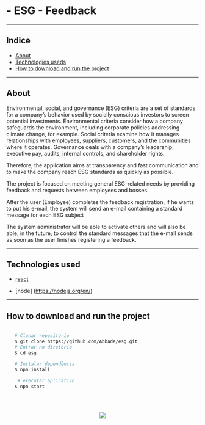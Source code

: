 # - ESG - Feedback

---

## Indice

- [About](#about)
- [Technologies useds](#Technologies-used)
- [How to download and run the project](#How-to-download-and-run-the-project)

---

## About

Environmental, social, and governance (ESG) criteria are a set of standards for a company’s behavior used by socially conscious investors to screen potential investments. Environmental criteria consider how a company safeguards the environment, including corporate policies addressing climate change, for example. Social criteria examine how it manages relationships with employees, suppliers, customers, and the communities where it operates. Governance deals with a company’s leadership, executive pay, audits, internal controls, and shareholder rights.

Therefore, the application aims at transparency and fast communication and to make the company reach ESG standards as quickly as possible.

The project is focused on meeting general ESG-related needs by providing feedback and requests between employees and bosses.

After the user (Employee) completes the feedback registration, if he wants to put his e-mail, the system will send an e-mail containing a standard message for each ESG subject

The system administrator will be able to activate others and will also be able, in the future, to control the standard messages that the e-mail sends as soon as the user finishes registering a feedback.

---

## Technologies used

- [react](https://pt-br.reactjs.org/)

- [node] (https://nodejs.org/en/)

---

## How to download and run the project


```bash
   
   # Clonar repositório
   $ git clone https://github.com/Abbade/esg.git
   # Entrar no diretório
   $ cd esg
   
   # Instalar dependência
   $ npn install 

    # executar aplicativo
   $ npn start 

```

<br>
<h2 align="center">

<img src="https://img.shields.io/github/license/jessicsous/-teste-Sem_Processo?style=for-the-badge"/>

</h2>